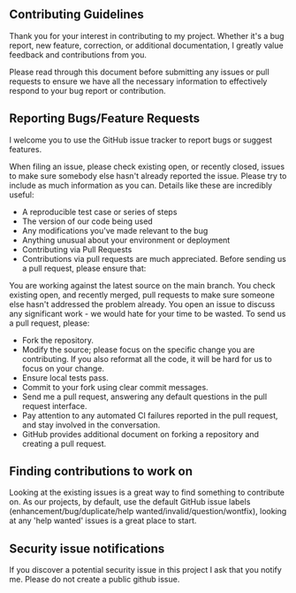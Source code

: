 ## Contributing Guidelines
Thank you for your interest in contributing to my project. Whether it's a bug report, new feature, correction, or additional documentation, I greatly value feedback and contributions from you.

Please read through this document before submitting any issues or pull requests to ensure we have all the necessary information to effectively respond to your bug report or contribution.

## Reporting Bugs/Feature Requests
I welcome you to use the GitHub issue tracker to report bugs or suggest features.


When filing an issue, please check existing open, or recently closed, issues to make sure somebody else hasn't already reported the issue. Please try to include as much information as you can. Details like these are incredibly useful:

 - A reproducible test case or series of steps
 - The version of our code being used
 - Any modifications you've made relevant to the bug
 - Anything unusual about your environment or deployment
 - Contributing via Pull Requests
 - Contributions via pull requests are much appreciated. Before sending us a pull request, please ensure that:

You are working against the latest source on the main branch.
You check existing open, and recently merged, pull requests to make sure someone else hasn't addressed the problem already.
You open an issue to discuss any significant work - we would hate for your time to be wasted.
To send us a pull request, please:

 - Fork the repository.
 - Modify the source; please focus on the specific change you are contributing. If you also reformat all the code, it will be hard for us to focus on your change.
 - Ensure local tests pass.
 - Commit to your fork using clear commit messages.
 - Send me a pull request, answering any default questions in the pull request interface.
 - Pay attention to any automated CI failures reported in the pull request, and stay involved in the conversation.
 - GitHub provides additional document on forking a repository and creating a pull request.

## Finding contributions to work on
Looking at the existing issues is a great way to find something to contribute on. As our projects, by default, use the default GitHub issue labels (enhancement/bug/duplicate/help wanted/invalid/question/wontfix), looking at any 'help wanted' issues is a great place to start.


## Security issue notifications
If you discover a potential security issue in this project I ask that you notify me. Please do not create a public github issue.
